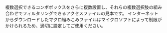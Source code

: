 複数選択できるコンボボックスをさらに複数設置し、それらの複数選択肢の組み合わせでフィルタリングできるアクセスファイルの見本です。
インターネットからダウンロードしたマクロ組みこみファイルはマイクロソフトによって制限がかけられるため、適切に設定してご使用ください。
